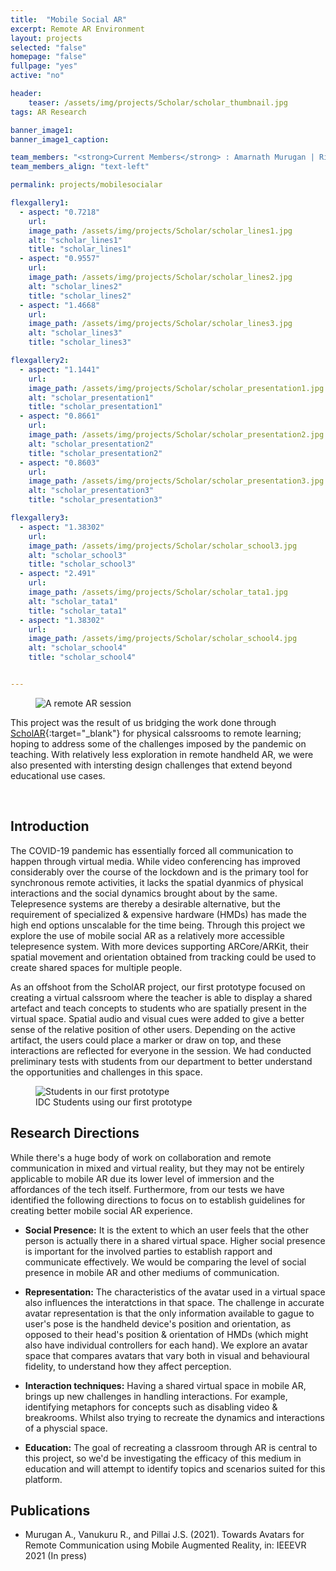```yaml
---
title:  "Mobile Social AR"
excerpt: Remote AR Environment
layout: projects
selected: "false"
homepage: "false"
fullpage: "yes"
active: "no"

header:
    teaser: /assets/img/projects/Scholar/scholar_thumbnail.jpg
tags: AR Research

banner_image1: 
banner_image1_caption:

team_members: "<strong>Current Members</strong> : Amarnath Murugan | Rishi Vanukuru | Amal Dev | Pratiti Sarkar | Jayesh Pillai"
team_members_align: "text-left"

permalink: projects/mobilesocialar

flexgallery1:
  - aspect: "0.7218"
    url:
    image_path: /assets/img/projects/Scholar/scholar_lines1.jpg
    alt: "scholar_lines1"
    title: "scholar_lines1"
  - aspect: "0.9557"
    url:
    image_path: /assets/img/projects/Scholar/scholar_lines2.jpg
    alt: "scholar_lines2"
    title: "scholar_lines2"
  - aspect: "1.4668"
    url:
    image_path: /assets/img/projects/Scholar/scholar_lines3.jpg
    alt: "scholar_lines3"
    title: "scholar_lines3"

flexgallery2:
  - aspect: "1.1441"
    url:
    image_path: /assets/img/projects/Scholar/scholar_presentation1.jpg
    alt: "scholar_presentation1"
    title: "scholar_presentation1"
  - aspect: "0.8661"
    url:
    image_path: /assets/img/projects/Scholar/scholar_presentation2.jpg
    alt: "scholar_presentation2"
    title: "scholar_presentation2"
  - aspect: "0.8603"
    url:
    image_path: /assets/img/projects/Scholar/scholar_presentation3.jpg
    alt: "scholar_presentation3"
    title: "scholar_presentation3"

flexgallery3:
  - aspect: "1.38302"
    url:
    image_path: /assets/img/projects/Scholar/scholar_school3.jpg
    alt: "scholar_school3"
    title: "scholar_school3"
  - aspect: "2.491"
    url:
    image_path: /assets/img/projects/Scholar/scholar_tata1.jpg
    alt: "scholar_tata1"
    title: "scholar_tata1"
  - aspect: "1.38302"
    url:
    image_path: /assets/img/projects/Scholar/scholar_school4.jpg
    alt: "scholar_school4"
    title: "scholar_school4"


---
```


<figure class="align-center" style="width:100%;">
  <img src="{{ site.url }}{{ site.baseurl }}/assets/img/projects/socialAR/socialAR_banner.jpg" alt="A remote AR session">
</figure> 

This project was the result of us bridging the work done through [ScholAR](/projects/scholar){:target="_blank"} for physical calssrooms to remote learning; hoping to address some of the challenges imposed by the pandemic on teaching. With relatively less exploration in remote handheld AR, we were also presented with intersting design challenges that extend beyond educational use cases.

<br>

## Introduction

The COVID-19 pandemic has essentially forced all communication to happen through virtual media. While video conferencing has improved considerably over the course of the lockdown and is the primary tool for synchronous remote activities, it lacks the spatial dyanmics of physical interactions and the social dynamics brought about by the same. Telepresence systems are thereby a desirable alternative, but the requirement of specialized & expensive hardware (HMDs) has made the high end options unscalable for the time being. Through this project we explore the use of mobile social AR as a relatively more accessible telepresence system. With more devices supporting ARCore/ARKit, their spatial movement and orientation obtained from tracking could be used to create shared spaces for multiple people. 

As an offshoot from the ScholAR project, our first prototype focused on creating a virtual calssroom where the teacher is able to display a shared artefact and teach concepts to students who are spatially present in the virtual space. Spatial audio and visual cues were added to give a better sense of the relative position of other users. Depending on the active artifact, the users could place a marker or draw on top, and these interactions are reflected for everyone in the session. We had conducted preliminary tests with students from our department to better understand the opportunities and challenges in this space. 


<figure class="align-center" style="width:100%;">
  <img src="{{ site.url }}{{ site.baseurl }}/assets/img/projects/socialAR/socialAR_prototype.jpg" alt="Students in our first prototype">
  <figcaption>IDC Students using our first prototype</figcaption>
</figure> 

## Research Directions

While there's a huge body of work on collaboration and remote communication in mixed and virtual reality, but they may not be entirely applicable to mobile AR due its lower level of immersion and the affordances of the tech itself. Furthermore, from our tests we have identified the following directions to focus on to establish guidelines for creating better mobile social AR experience.

- **Social Presence:** It is the extent to which an user feels that the other person is actually there in a shared virtual space. Higher social presence is important for the involved parties to establish rapport and communicate effectively. We would be comparing the level of social presence in mobile AR and other mediums of communication.

- **Representation:** The characteristics of the avatar used in a virtual space also influences the interatctions in that space. The challenge in accurate avatar representation is that the only information available to gague to user's pose is the handheld device's position and orientation, as opposed to their head's position & orientation of HMDs (which might also have individual controllers for each hand). We explore an avatar space that compares avatars that vary both in visual and behavioural fidelity, to understand how they affect perception.

- **Interaction techniques:** Having a shared virtual space in mobile AR, brings up new challenges in handling interactions. For example, identifying metaphors for concepts such as disabling video & breakrooms. Whilst also trying to recreate the dynamics and interactions of a physcial space. 

- **Education:** The goal of recreating a classroom through AR is central to this project, so we'd be investigating the efficacy of this medium in education and will attempt to identify topics and scenarios suited for this platform.


## Publications

- Murugan A., Vanukuru R., and Pillai J.S. (2021). Towards Avatars for Remote Communication using Mobile Augmented Reality, in: IEEEVR 2021 (In press)





